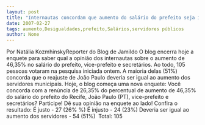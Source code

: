 ```yaml
---
layout: post
title: "Internautas concordam que aumento do salário do prefeito seja igual ao dos servidores"
date: 2007-02-27
tags: aumento,Desigualdades,prefeito,Salários,servidores públicos
author: None
---
```

Por Natália KozmhinskyReporter do Blog de Jamildo 
O blog encerra hoje a enquete para saber qual a opinião dos internautas sobre o aumento de 46,35% no salário do prefeito, vice-prefeito e secretários. Ao todo, 105 pessoas votaram na pesquisa iniciada ontem. A maioria delas (51%) concorda que o reajuste de João Paulo deveria ser igual ao aumento dos servidores municipais. 
Hoje, o blog começa uma nova enquete: Você concorda com a renúncia de 26,35% do percentual de aumento de 46,35% do salário do prefeito do Recife, João Paulo (PT), vice-prefeito e secretários? Participe! Dê sua opinião na enquete ao lado!
Confira o resultado:
É justo - 27 (26% %) 
É injusto - 24 (23%) 
Deveria ser igual ao aumento dos servidores - 54 (51%)&nbsp; 
Total: 105  